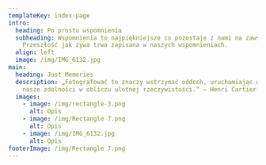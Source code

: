 ```yaml
---
templateKey: index-page
intro:
  heading: Po prostu wspomnienia
  subheading: Wspomnienia to najpiękniejsze co pozostaje z nami na zawsze.
    Przeszłość jak żywa trwa zapisana w naszych wspomnieniach.
  align: left
  image: /img/IMG_6132.jpg
main:
  heading: Just Memories
  description: „Fotografować to znaczy wstrzymać oddech, uruchamiając wszystkie
    nasze zdolności w obliczu ulotnej rzeczywistości.“ — Henri Cartier-Bresson
  images:
    - image: /img/rectangle-3.png
      alt: Opis
    - image: /img/Rectangle 7.png
      alt: Opis
    - image: /img/IMG_6132.jpg
      alt: Opis
footerImage: /img/Rectangle 7.png
---
```

